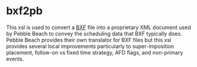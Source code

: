 # bxf2pb

This xsl is used to convert a [BXF](https://en.wikipedia.org/wiki/Broadcast_Exchange_Format) file into a proprietary XML document used by Pebble Beach to convey the scheduling data that BXF typically does. Pebble Beach provides their own translator for BXF files but this xsl provides several local improvements particularly to super-imposition placement, follow-on vs fixed time strategy, AFD flags, and non-primary events.